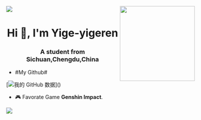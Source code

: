 ![](https://image.mew.fun/tos-cn-i-c226mjqywu/6d13c68879d24370a93a61bcac7cd18f~tplv-c226mjqywu-small.image)
<img align='right' src='https://image.mew.fun/tos-cn-i-c226mjqywu/7e5b5169b9364f25aa5fa75ad895f03b~tplv-c226mjqywu-size:96.image' width='200px'>

<h1 align="center">Hi 👋, I'm Yige-yigeren</h1>
<h3 align="center">A student from Sichuan,Chengdu,China</h3>

- #My Github#

[![我的 GitHub 数据](https://github-readme-stats.vercel.app/api?username=yige-yigeren&show_icons=true&hide_border=true&theme=chartreuse-dark")]()

- 🎮 Favorate Game **Genshin Impact**.

![](https://genshin-card.himiku.com/rand/191844625.png)
